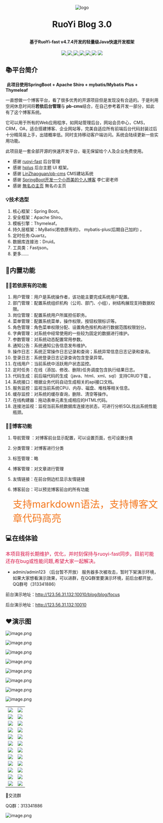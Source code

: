 <p align="center">
	<img alt="logo" src="https://oscimg.oschina.net/oscnet/up-dd77653d7c9f197dd9d93684f3c8dcfbab6.png">
</p>
<h1 align="center" style="margin: 30px 0 30px; font-weight: bold;">RuoYi Blog 3.0</h1>
<h4 align="center">基于RuoYi-fast v4.7.4开发的轻量级Java快速开发框架</h4>
<p align="center">
<a target="_blank" href="https://gitee.com/GiteeKey/ruoyi-blog">
    <img src="https://img.shields.io/badge/JDK-1.8+-green.svg" ></img>
        <img src="https://img.shields.io/badge/mysql-5.7-yellow.svg" >
    <img src="https://img.shields.io/badge/springboot-2.5.12.RELEASE-green" ></img>
    <img src="https://img.shields.io/badge/Blog-v1.0-brightgreen.svg">
	<img src="https://img.shields.io/badge/mybatis--plus-3.5.1-green" ></img>
</a>
	<a href="https://gitee.com/y_project/RuoYi"><img src="https://img.shields.io/badge/RuoYi-v4.7.4-brightgreen.svg"></a>
	<a href="https://gitee.com/y_project/RuoYi/blob/master/LICENSE"><img src="https://img.shields.io/github/license/mashape/apistatus.svg"></a>
</p>



## 📚平台简介

​		**此项目使用SpringBoot + Apache Shiro + mybatis/Mybatis Plus + Thymeleaf**

​		一直想做一个博客平台，看了很多优秀的开源项目但是发现没有合适的。于是利用空闲休息时间将**若依后台管理**与 **pb-cms**结合，在自己参考着开发一部分，如此有了这个博客系统。

​		它可以用于所有的Web应用程序，如网站管理后台，网站会员中心，CMS，CRM，OA，适合搭建博客、企业网站等，完美自适应所有前端后台代码封装过后十分精简易上手，出错概率低。同时支持移动客户端访问。系统会陆续更新一些实用功能。

此项目是一套全部开源的快速开发平台，毫无保留给个人及企业免费使用。

* 感谢 [ruoyi-fast](https://gitee.com/y_project/RuoYi-fast) 后台管理
* 感谢 [hplus](https://gitee.com/hplus_admin/hplus) 后台主题 UI 框架。
* 感谢 [LinZhaoguan/pb-cms](https://gitee.com/LinZhaoguan/pb-cms)  CMS建站系统 
* 感谢 [SpringBoot开发一个小而美的个人博客](https://search.bilibili.com/all?keyword=SpringBoot%E5%BC%80%E5%8F%91%E4%B8%80%E4%B8%AA%E5%B0%8F%E8%80%8C%E7%BE%8E%E7%9A%84%E4%B8%AA%E4%BA%BA%E5%8D%9A%E5%AE%A2&from_source=webtop_search&spm_id_from=333.1007) 李仁密老师
* 感谢 [無名の主页](https://github.com/imsyy/home)  無名の主页

### 💡技术选型

1. 核心框架：Spring Boot。
2. 安全框架：Apache Shiro。
3. 模板引擎：Thymeleaf。
4. 持久层框架：MyBatis(若依原有的)， mybatis-plus(后期自己加的) 。
5. 定时任务:Quartz。
6. 数据库连接池：Druid。
7. 工具类：Fastjson。
8. 更多……

##  🎨内置功能

### 👨‍🔬若依原有的功能

1.  用户管理：用户是系统操作者，该功能主要完成系统用户配置。
2.  部门管理：配置系统组织机构（公司、部门、小组），树结构展现支持数据权限。
3.  岗位管理：配置系统用户所属担任职务。
4.  菜单管理：配置系统菜单，操作权限，按钮权限标识等。
5.  角色管理：角色菜单权限分配、设置角色按机构进行数据范围权限划分。
6.  字典管理：对系统中经常使用的一些较为固定的数据进行维护。
7.  参数管理：对系统动态配置常用参数。
8.  通知公告：系统通知公告信息发布维护。
9.  操作日志：系统正常操作日志记录和查询；系统异常信息日志记录和查询。
10.  登录日志：系统登录日志记录查询包含登录异常。
11.  在线用户：当前系统中活跃用户状态监控。
12.  定时任务：在线（添加、修改、删除)任务调度包含执行结果日志。
13.  代码生成：前后端代码的生成（java、html、xml、sql）支持CRUD下载 。
14.  系统接口：根据业务代码自动生成相关的api接口文档。
15.  服务监控：监视当前系统CPU、内存、磁盘、堆栈等相关信息。
16.  缓存监控：对系统的缓存查询，删除、清空等操作。
17.  在线构建器：拖动表单元素生成相应的HTML代码。
18.  连接池监视：监视当前系统数据库连接池状态，可进行分析SQL找出系统性能瓶颈。

### 👨‍💻博客功能

1. 导航管理 ：对博客前台显示配置，可以设置页面，也可设置分类

2. 分类管理：对博客进行分类

3. 标签管理：略

4. 博客管理：对文章进行管理

5. 友情链接：在前台侧边栏显示友情链接

6. 博客前台：可以预览博客前台的所有功能

   <font color=#f47920 size=6>支持markdown语法，支持博客文章代码高亮</font>

## 💻在线体验

<font color=#d71345 size=3>本项目我将长期维护，优化，并时刻保持与ruoyi-fast同步。目前可能还存在bug或性能问题,希望大家一起解决。</font>

- admin/admin123   （后台暂不开放）
服务器多次被攻击，暂时下架演示环境，如果大家想看演示效果，可以进群，在QQ群里要演示环境，前后台都开放，QQ群号（313341886）

前台演示地址：http://123.56.31.132:10010/blog/blog/focus

后台演示地址：http://123.56.31.132:10010

## ❤️演示图

![image.png](https://s2.loli.net/2022/03/19/WBZ36KxVAqs5Ovf.png)

![image.png](https://s2.loli.net/2022/03/19/iQTCEsmcvILyYAb.png)

![image.png](https://s2.loli.net/2022/03/19/wpHv5n6GTqlPb4O.png)

![image.png](https://s2.loli.net/2022/03/19/98IXsOT2gcKeJQk.png)

![image.png](https://s2.loli.net/2022/04/19/T8IMdQnav3j5m2O.png)

![image.png](https://s2.loli.net/2022/03/19/FXfj8a5hERMkYqt.png)

![image.png](https://s2.loli.net/2022/01/28/zJa3xbRGKuWrow2.png)

![image.png](https://s2.loli.net/2022/03/19/auCJ6hne3dAkDZR.png)



<table> 
      <tr>
        <td><a href="https://sm.ms/image/zXO7UdcbIYrsEnL" ><img src="https://s2.loli.net/2022/01/28/zXO7UdcbIYrsEnL.jpg" ></a></td>
        <td><a href="https://sm.ms/image/rj8nHaZu9WYS65c" ><img src="https://s2.loli.net/2022/01/28/rj8nHaZu9WYS65c.jpg" ></a></td>
    </tr> 
       <tr>
        <td><a href="https://sm.ms/image/45Jvn9MzkHtwBNZ" ><img src="https://s2.loli.net/2022/01/28/45Jvn9MzkHtwBNZ.jpg" ></a></td>
        <td><a href="https://sm.ms/image/LAgiZVxPSoJvIW3" target="_blank"><img src="https://s2.loli.net/2022/01/28/LAgiZVxPSoJvIW3.jpg" ></a></td>
    </tr> 
        <tr>
        <td><img src="https://oscimg.oschina.net/oscnet/up-42e518aa72a24d228427a1261cb3679f395.png"/></td>
        <td><img src="https://oscimg.oschina.net/oscnet/up-7f20dd0edba25e5187c5c4dd3ec7d3d9797.png"/></td>
    </tr>
    <tr>
        <td><img src="https://oscimg.oschina.net/oscnet/up-2dae3d87f6a8ca05057db059cd9a411d51d.png"/></td>
        <td><img src="https://oscimg.oschina.net/oscnet/up-ea4d98423471e55fba784694e45d12bd4bb.png"/></td>
    </tr>
    <tr>
        <td><img src="https://oscimg.oschina.net/oscnet/up-7f6c6e9f5873efca09bd2870ee8468b8fce.png"/></td>
        <td><img src="https://oscimg.oschina.net/oscnet/up-c708b65f2c382a03f69fe1efa8d341e6cff.png"/></td>
    </tr>
    <tr>
        <td><img src="https://oscimg.oschina.net/oscnet/up-9ab586c47dd5c7b92bca0d727962c90e3b8.png"/></td>
        <td><img src="https://oscimg.oschina.net/oscnet/up-ef954122a2080e02013112db21754b955c6.png"/></td>
    </tr>	 
    <tr>
        <td><img src="https://oscimg.oschina.net/oscnet/up-088edb4d531e122415a1e2342bccb1a9691.png"/></td>
        <td><img src="https://oscimg.oschina.net/oscnet/up-f886fe19bd820c0efae82f680223cac196c.png"/></td>
    </tr>
    <tr>
        <td><img src="https://oscimg.oschina.net/oscnet/up-c7a2eb71fa65d6e660294b4bccca613d638.png"/></td>
        <td><img src="https://oscimg.oschina.net/oscnet/up-e60137fb0787defe613bd83331dc4755a70.png"/></td>
    </tr>
    <tr>
        <td><img src="https://oscimg.oschina.net/oscnet/up-7c51c1b5758f0a0f92ed3c60469b7526f9f.png"/></td>
        <td><img src="https://oscimg.oschina.net/oscnet/up-15181aed45bb2461aa97b594cbf2f86ea5f.png"/></td>
    </tr>
    <tr>
        <td><img src="https://oscimg.oschina.net/oscnet/up-83326ad52ea63f67233d126226738054d98.png"/></td>
        <td><img src="https://oscimg.oschina.net/oscnet/up-3bd6d31e913b70df00107db51d64ef81df7.png"/></td>
    </tr>
    <tr>
        <td><img src="https://oscimg.oschina.net/oscnet/up-70a2225836bc82042a6785edf6299e2586a.png"/></td>
        <td><img src="https://oscimg.oschina.net/oscnet/up-0184d6ab01fdc6667a14327fcaf8b46345d.png"/></td>
    </tr>
    <tr>
        <td><img src="https://oscimg.oschina.net/oscnet/up-64d8086dc2c02c8f71170290482f7640098.png"/></td>
        <td><img src="https://oscimg.oschina.net/oscnet/up-5e4daac0bb59612c5038448acbcef235e3a.png"/></td>
    </tr>
</table>
🐧交流群

QQ群：313341886

![image.png](https://s2.loli.net/2022/06/16/sotDikTpS8HyN1n.jpg)